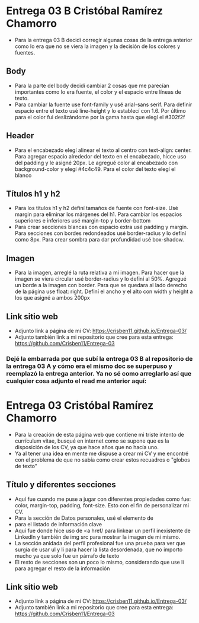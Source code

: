 # Entrega 03 B Cristóbal Ramírez Chamorro

- Para la entrega 03 B decidí corregir algunas cosas de la entrega anterior como lo era que no se viera la imagen y la decisión de los colores y fuentes.
## Body
- Para la parte del body decidí cambiar 2 cosas que me parecían importantes como lo era fuente, el color y el espacio entre líneas de texto.
- Para cambiar la fuente use font-family y usé arial-sans serif. Para definir espacio entre el texto usé line-height y lo establecí con 1.6. Por último para el color fui deslizándome por la gama hasta que elegí el #302f2f
## Header
- Para el encabezado elegí alinear el texto al centro con text-align: center. Para agregar espacio alrededor del texto en el encabezado, hicce uso del padding y le asigné 20px. Le agregué color al encabezado con background-color y elegí #4c4c49. Para el color del texto elegí el blanco
## Títulos h1 y h2
- Para los títulos h1 y h2 definí tamaños de fuente con font-size. Usé margin para eliminar los márgenes del h1. Para cambiar los espacios superiores e inferiores usé margin-top y border-bottom
- Para crear secciones blancas con espacio extra usé padding y margin. Para secciones con bordes redondeados usé border-radius y lo definí como 8px. Para crear sombra para dar profundidad usé box-shadow. 
## Imagen
- Para la imagen, arreglé la ruta relativa a mi imagen. Para hacer que la imagen se viera circular usé border-radius y lo definí al 50%. Agregué un borde a la imagen con border. Para que se quedara al lado derecho de la página use float: right. Definí el ancho y el alto con width y height a los que asigné a ambos 200px
## Link sitio web 
- Adjunto link a página de mi CV: https://crisben11.github.io/Entrega-03/
- Adjunto también link a mi repositorio que cree para esta entrega: https://github.com/Crisben11/Entrega-03
 ### Dejé la embarrada por que subí la entrega 03 B al repositorio de la entrega 03 A y cómo era el mismo doc se superpuso y reemplazó la entrega anterior. Ya no sé como arreglarlo así que cualquier cosa adjunto el read me anterior aquí:

# Entrega 03 Cristóbal Ramírez Chamorro

- Para la creación de esta página web que contiene mi triste intento de currículum vitae, busqué en internet como se supone que es la disposición de los CV, ya que hace años que no hacía uno.
- Ya al tener una idea en mente me dispuse a crear mi CV y me encontré con el problema de que no sabía como crear estos recuadros o "globos de texto"
## Título y diferentes secciones
- Aquí fue cuando me puse a jugar con diferentes propiedades como fue: color, margin-top, padding, font-size. Esto con el fin de personalizar mi CV.
- Para la sección de Datos personales, usé el elemento de <li> para el listado de información clave
- Aquí fue donde hice uso de <a href/ para linkear un perfil inexistente de LinkedIn y también de img src para mostrar la imagen de mi mismo.
- La sección anidada del perfil profesional fue una prueba para ver que surgía de usar ul y li para hacer la lista desordenada, que no importo mucho ya que solo fue un párrafo de texto
- El resto de secciones son un poco lo mismo, considerando que use li para agregar el resto de la información
## Link sitio web 
- Adjunto link a página de mi CV: https://crisben11.github.io/Entrega-03/
- Adjunto también link a mi repositorio que cree para esta entrega: https://github.com/Crisben11/Entrega-03
